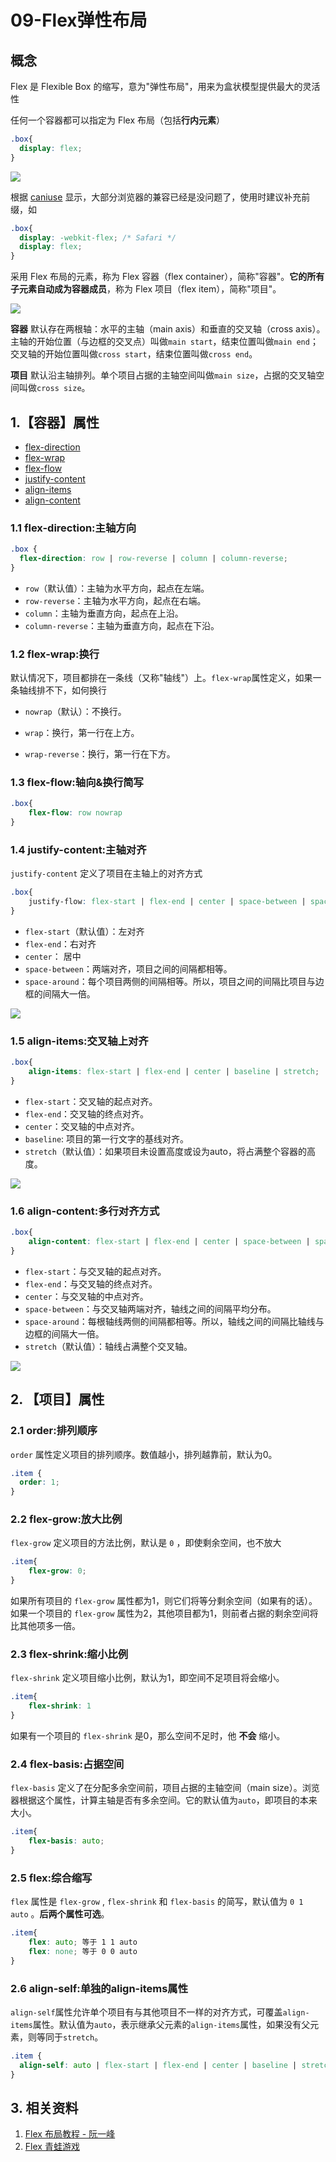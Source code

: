 # 09-Flex弹性布局

## 概念

Flex 是 Flexible Box 的缩写，意为"弹性布局"，用来为盒状模型提供最大的灵活性

任何一个容器都可以指定为 Flex 布局（包括**行内元素**）

```css
.box{
  display: flex;
}
```

<img src="./pic/09-01.png">

根据 [caniuse](https://caniuse.com/) 显示，大部分浏览器的兼容已经是没问题了，使用时建议补充前缀，如

```css
.box{
  display: -webkit-flex; /* Safari */
  display: flex;
}
```

采用 Flex 布局的元素，称为 Flex 容器（flex container），简称"容器"。**它的所有子元素自动成为容器成员**，称为 Flex 项目（flex item），简称"项目"。

<img src="./pic/09-02.png">

**容器** 默认存在两根轴：水平的主轴（main axis）和垂直的交叉轴（cross axis）。主轴的开始位置（与边框的交叉点）叫做`main start`，结束位置叫做`main end`；交叉轴的开始位置叫做`cross start`，结束位置叫做`cross end`。

**项目** 默认沿主轴排列。单个项目占据的主轴空间叫做`main size`，占据的交叉轴空间叫做`cross size`。

## 1.【容器】属性

- [flex-direction](#11-flex-direction主轴方向) 
- [flex-wrap](#12-flex-wrap换行) 
- [flex-flow](#13-flex-flow轴向&换行简写) 
- [justify-content](#14-justify-content主轴对齐) 
- [align-items](#15-align-items交叉轴上对齐) 
- [align-content](#16-align-content多行对齐方式) 

### 1.1 flex-direction:主轴方向

```css
.box {
  flex-direction: row | row-reverse | column | column-reverse;
}
```

- `row`（默认值）：主轴为水平方向，起点在左端。
- `row-reverse`：主轴为水平方向，起点在右端。
- `column`：主轴为垂直方向，起点在上沿。
- `column-reverse`：主轴为垂直方向，起点在下沿。

### 1.2 flex-wrap:换行

默认情况下，项目都排在一条线（又称"轴线"）上。`flex-wrap`属性定义，如果一条轴线排不下，如何换行

- `nowrap`（默认）：不换行。

- `wrap`：换行，第一行在上方。

- `wrap-reverse`：换行，第一行在下方。

### 1.3 flex-flow:轴向&换行简写

```css
.box{
	flex-flow: row nowrap
}
```

### 1.4 justify-content:主轴对齐

`justify-content` 定义了项目在主轴上的对齐方式

```css
.box{
	justify-flow: flex-start | flex-end | center | space-between | space-around;
}
```

- `flex-start`（默认值）：左对齐
- `flex-end`：右对齐
- `center`： 居中
- `space-between`：两端对齐，项目之间的间隔都相等。
- `space-around`：每个项目两侧的间隔相等。所以，项目之间的间隔比项目与边框的间隔大一倍。

<img src="./pic/09-03.png">

### 1.5 align-items:交叉轴上对齐

```css
.box{
	align-items: flex-start | flex-end | center | baseline | stretch;
}
```

- `flex-start`：交叉轴的起点对齐。
- `flex-end`：交叉轴的终点对齐。
- `center`：交叉轴的中点对齐。
- `baseline`: 项目的第一行文字的基线对齐。
- `stretch`（默认值）：如果项目未设置高度或设为auto，将占满整个容器的高度。

<img src="./pic/09-04.png">

### 1.6 align-content:多行对齐方式

```css
.box{
    align-content: flex-start | flex-end | center | space-between | space-around | stretch
}
```

- `flex-start`：与交叉轴的起点对齐。
- `flex-end`：与交叉轴的终点对齐。
- `center`：与交叉轴的中点对齐。
- `space-between`：与交叉轴两端对齐，轴线之间的间隔平均分布。
- `space-around`：每根轴线两侧的间隔都相等。所以，轴线之间的间隔比轴线与边框的间隔大一倍。
- `stretch`（默认值）：轴线占满整个交叉轴。

<img src="./pic/09-05.png">

## 2. 【项目】属性

### 2.1 order:排列顺序

`order` 属性定义项目的排列顺序。数值越小，排列越靠前，默认为0。

```css
.item {
  order: 1;
}
```

### 2.2 flex-grow:放大比例

`flex-grow` 定义项目的方法比例，默认是 `0` ，即使剩余空间，也不放大

```css
.item{
	flex-grow: 0;
}
```

如果所有项目的 `flex-grow` 属性都为1，则它们将等分剩余空间（如果有的话）。如果一个项目的 `flex-grow` 属性为2，其他项目都为1，则前者占据的剩余空间将比其他项多一倍。

### 2.3 flex-shrink:缩小比例

`flex-shrink` 定义项目缩小比例，默认为1，即空间不足项目将会缩小。

```css
.item{
    flex-shrink: 1
}
```

如果有一个项目的 `flex-shrink` 是0，那么空间不足时，他 **不会** 缩小。

### 2.4 flex-basis:占据空间

`flex-basis` 定义了在分配多余空间前，项目占据的主轴空间（main size）。浏览器根据这个属性，计算主轴是否有多余空间。它的默认值为`auto`，即项目的本来大小。

```css
.item{
    flex-basis: auto;
}
```

### 2.5 flex:综合缩写

`flex` 属性是 `flex-grow` , `flex-shrink`  和  `flex-basis` 的简写，默认值为 `0 1 auto` 。**后两个属性可选**。

```css
.item{
    flex: auto; 等于 1 1 auto
    flex: none; 等于 0 0 auto
}
```

### 2.6 align-self:单独的align-items属性

`align-self`属性允许单个项目有与其他项目不一样的对齐方式，可覆盖`align-items`属性。默认值为`auto`，表示继承父元素的`align-items`属性，如果没有父元素，则等同于`stretch`。

```css
.item {
  align-self: auto | flex-start | flex-end | center | baseline | stretch;
}
```

 ## 3. 相关资料

1. [Flex 布局教程 - 阮一峰](http://www.ruanyifeng.com/blog/2015/07/flex-grammar.html)
2. [Flex 青蛙游戏](https://flexboxfroggy.com/#zh-cn)